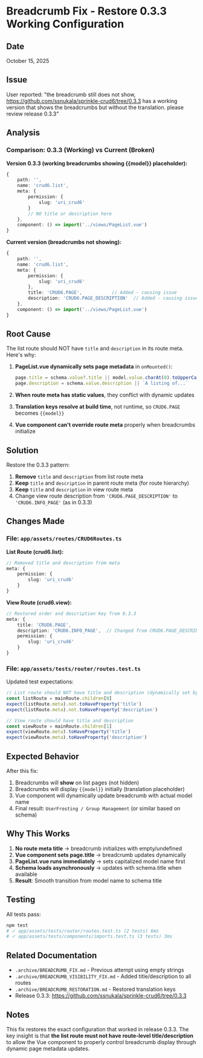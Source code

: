 # Breadcrumb Fix - Restore 0.3.3 Working Configuration

## Date
October 15, 2025

## Issue
User reported: "the breadcrumb still does not show, https://github.com/ssnukala/sprinkle-crud6/tree/0.3.3 has a working version that shows the breadcrumbs but without the translation. please review release 0.3.3"

## Analysis

### Comparison: 0.3.3 (Working) vs Current (Broken)

**Version 0.3.3 (working breadcrumbs showing {{model}} placeholder):**
```typescript
{
    path: '',
    name: 'crud6.list',
    meta: {
        permission: {
            slug: 'uri_crud6'
        }
        // NO title or description here
    },
    component: () => import('../views/PageList.vue')
}
```

**Current version (breadcrumbs not showing):**
```typescript
{
    path: '',
    name: 'crud6.list',
    meta: {
        permission: {
            slug: 'uri_crud6'
        },
        title: 'CRUD6.PAGE',           // Added - causing issue
        description: 'CRUD6.PAGE_DESCRIPTION'  // Added - causing issue
    },
    component: () => import('../views/PageList.vue')
}
```

## Root Cause

The list route should NOT have `title` and `description` in its route meta. Here's why:

1. **PageList.vue dynamically sets page metadata** in `onMounted()`:
   ```typescript
   page.title = schema.value?.title || model.value.charAt(0).toUpperCase() + model.value.slice(1)
   page.description = schema.value.description || `A listing of...`
   ```

2. **When route meta has static values**, they conflict with dynamic updates
3. **Translation keys resolve at build time**, not runtime, so `CRUD6.PAGE` becomes `{{model}}` 
4. **Vue component can't override route meta** properly when breadcrumbs initialize

## Solution

Restore the 0.3.3 pattern:
1. **Remove** `title` and `description` from list route meta
2. **Keep** `title` and `description` in parent route meta (for route hierarchy)
3. **Keep** `title` and `description` in view route meta
4. Change view route description from `'CRUD6.PAGE_DESCRIPTION'` to `'CRUD6.INFO_PAGE'` (as in 0.3.3)

## Changes Made

### File: `app/assets/routes/CRUD6Routes.ts`

**List Route (crud6.list):**
```typescript
// Removed title and description from meta
meta: {
    permission: {
        slug: 'uri_crud6'
    }
}
```

**View Route (crud6.view):**
```typescript
// Restored order and description key from 0.3.3
meta: {
    title: 'CRUD6.PAGE',
    description: 'CRUD6.INFO_PAGE',  // Changed from CRUD6.PAGE_DESCRIPTION
    permission: {
        slug: 'uri_crud6'
    }
}
```

### File: `app/assets/tests/router/routes.test.ts`

Updated test expectations:
```typescript
// List route should NOT have title and description (dynamically set by Vue component)
const listRoute = mainRoute.children[0]
expect(listRoute.meta).not.toHaveProperty('title')
expect(listRoute.meta).not.toHaveProperty('description')

// View route should have title and description
const viewRoute = mainRoute.children[1]
expect(viewRoute.meta).toHaveProperty('title')
expect(viewRoute.meta).toHaveProperty('description')
```

## Expected Behavior

After this fix:
1. Breadcrumbs will **show** on list pages (not hidden)
2. Breadcrumbs will display `{{model}}` initially (translation placeholder)
3. Vue component will dynamically update breadcrumb with actual model name
4. Final result: `UserFrosting / Group Management` (or similar based on schema)

## Why This Works

1. **No route meta title** → breadcrumb initializes with empty/undefined
2. **Vue component sets page.title** → breadcrumb updates dynamically
3. **PageList.vue runs immediately** → sets capitalized model name first
4. **Schema loads asynchronously** → updates with schema.title when available
5. **Result**: Smooth transition from model name to schema title

## Testing

All tests pass:
```bash
npm test
# ✓ app/assets/tests/router/routes.test.ts (2 tests) 6ms
# ✓ app/assets/tests/components/imports.test.ts (3 tests) 3ms
```

## Related Documentation

- `.archive/BREADCRUMB_FIX.md` - Previous attempt using empty strings
- `.archive/BREADCRUMB_VISIBILITY_FIX.md` - Added title/description to all routes
- `.archive/BREADCRUMB_RESTORATION.md` - Restored translation keys
- Release 0.3.3: https://github.com/ssnukala/sprinkle-crud6/tree/0.3.3

## Notes

This fix restores the exact configuration that worked in release 0.3.3. The key insight is that **the list route must not have route-level title/description** to allow the Vue component to properly control breadcrumb display through dynamic page metadata updates.
